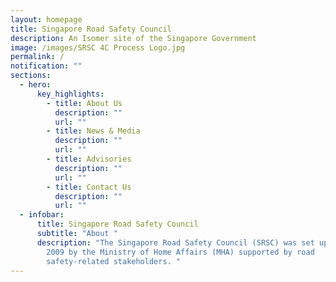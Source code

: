 ```yaml
---
layout: homepage
title: Singapore Road Safety Council
description: An Isomer site of the Singapore Government
image: /images/SRSC 4C Process Logo.jpg
permalink: /
notification: ""
sections:
  - hero:
      key_highlights:
        - title: About Us
          description: ""
          url: ""
        - title: News & Media
          description: ""
          url: ""
        - title: Advisories
          description: ""
          url: ""
        - title: Contact Us
          description: ""
          url: ""
  - infobar:
      title: Singapore Road Safety Council
      subtitle: "About "
      description: "The Singapore Road Safety Council (SRSC) was set up on 9 December
        2009 by the Ministry of Home Affairs (MHA) supported by road
        safety-related stakeholders. "
---
```


